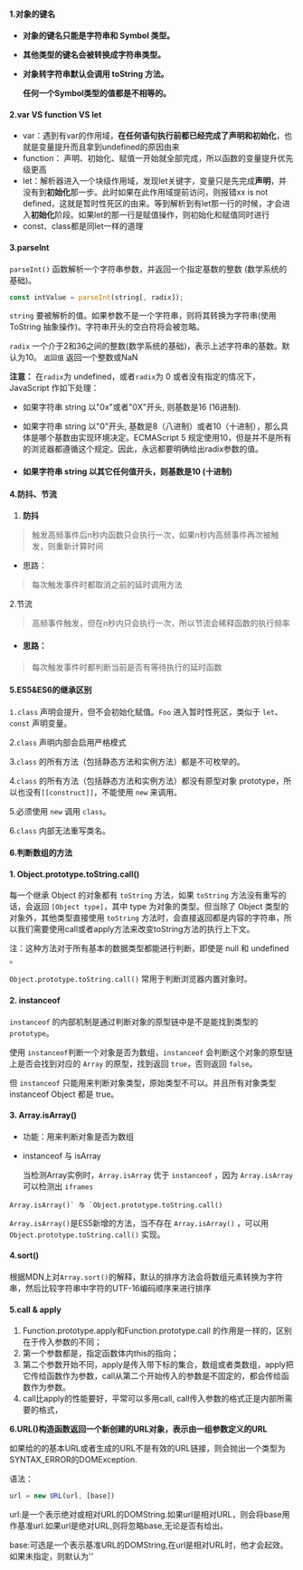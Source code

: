 #### 1.对象的键名

- **对象的键名只能是字符串和 Symbol 类型。**

- **其他类型的键名会被转换成字符串类型。**

- **对象转字符串默认会调用 toString 方法。**

  **任何一个Symbol类型的值都是不相等的。**

#### 2.var VS function VS let

- var：遇到有var的作用域，**在任何语句执行前都已经完成了声明和初始化**，也就是变量提升而且拿到undefined的原因由来
- function： 声明、初始化、赋值一开始就全部完成，所以函数的变量提升优先级更高
- let：解析器进入一个块级作用域，发现let关键字，变量只是先完成**声明**，并没有到**初始化**那一步。此时如果在此作用域提前访问，则报错xx is not defined，这就是暂时性死区的由来。等到解析到有let那一行的时候，才会进入**初始化**阶段。如果let的那一行是赋值操作，则初始化和赋值同时进行
- const、class都是同let一样的道理

#### 3.parseInt

`parseInt()` 函数解析一个字符串参数，并返回一个指定基数的整数 (数学系统的基础)。

```js
const intValue = parseInt(string[, radix]);
```

`string` 要被解析的值。如果参数不是一个字符串，则将其转换为字符串(使用 ToString 抽象操作)。字符串开头的空白符将会被忽略。

`radix` 一个介于2和36之间的整数(数学系统的基础)，表示上述字符串的基数。默认为10。 `返回值` 返回一个整数或NaN

**注意：** 在`radix`为 undefined，或者`radix`为 0 或者没有指定的情况下，JavaScript 作如下处理：

- 如果字符串 string 以"0x"或者"0X"开头, 则基数是16 (16进制).

- 如果字符串 string 以"0"开头, 基数是8（八进制）或者10（十进制），那么具体是哪个基数由实现环境决定。ECMAScript 5 规定使用10，但是并不是所有的浏览器都遵循这个规定。因此，永远都要明确给出radix参数的值。

- #### 如果字符串 string 以其它任何值开头，则基数是10 (十进制)

#### 4.防抖、节流

1. **防抖**

> 触发高频事件后n秒内函数只会执行一次，如果n秒内高频事件再次被触发，则重新计算时间

- 思路：

> 每次触发事件时都取消之前的延时调用方法

  2.节流

> 高频事件触发，但在n秒内只会执行一次，所以节流会稀释函数的执行频率

- #### 思路：

> 每次触发事件时都判断当前是否有等待执行的延时函数

#### 5.ES5&ES6的继承区别

`1.class` 声明会提升，但不会初始化赋值。`Foo` 进入暂时性死区，类似于 `let`、`const` 声明变量。

2.`class` 声明内部会启用严格模式

3.`class` 的所有方法（包括静态方法和实例方法）都是不可枚举的。

4.`class` 的所有方法（包括静态方法和实例方法）都没有原型对象 prototype，所以也没有`[[construct]]`，不能使用 `new` 来调用。

5.必须使用 `new` 调用 `class`。

6.`class` 内部无法重写类名。

#### **6.判断数组的方法**

#### 1. Object.prototype.toString.call()

每一个继承 Object 的对象都有 `toString` 方法，如果 `toString` 方法没有重写的话，会返回 `[Object type]`，其中 type 为对象的类型。但当除了 Object 类型的对象外，其他类型直接使用 `toString` 方法时，会直接返回都是内容的字符串，所以我们需要使用call或者apply方法来改变toString方法的执行上下文。

注：这种方法对于所有基本的数据类型都能进行判断，即使是 null 和 undefined 。

`Object.prototype.toString.call()` 常用于判断浏览器内置对象时。

#### 2. instanceof

`instanceof`  的内部机制是通过判断对象的原型链中是不是能找到类型的 `prototype`。

使用 `instanceof`判断一个对象是否为数组，`instanceof` 会判断这个对象的原型链上是否会找到对应的 `Array` 的原型，找到返回 `true`，否则返回 `false`。

但 `instanceof` 只能用来判断对象类型，原始类型不可以。并且所有对象类型 instanceof Object 都是 true。

#### 3. Array.isArray()

- 功能：用来判断对象是否为数组

- instanceof 与 isArray

  当检测Array实例时，`Array.isArray` 优于 `instanceof` ，因为 `Array.isArray` 可以检测出 `iframes`

```
Array.isArray()` 与 `Object.prototype.toString.call()
```

`Array.isArray()`是ES5新增的方法，当不存在 `Array.isArray()` ，可以用 `Object.prototype.toString.call()` 实现。

#### 4.sort()

根据MDN上对`Array.sort()`的解释，默认的排序方法会将数组元素转换为字符串，然后比较字符串中字符的UTF-16编码顺序来进行排序

#### **5.call & apply**

1. Function.prototype.apply和Function.prototype.call 的作用是一样的，区别在于传入参数的不同；
2. 第一个参数都是，指定函数体内this的指向；
3. 第二个参数开始不同，apply是传入带下标的集合，数组或者类数组，apply把它传给函数作为参数，call从第二个开始传入的参数是不固定的，都会传给函数作为参数。
4. call比apply的性能要好，平常可以多用call, call传入参数的格式正是内部所需要的格式，

**6.URL()构造函数返回一个新创建的URL对象，表示由一组参数定义的URL**

如果给的的基本URL或者生成的URL不是有效的URL链接，则会抛出一个类型为SYNTAX_ERROR的DOMException.

语法：

```js
url = new URL(url, [base])
```

url:是一个表示绝对或相对URL的DOMString.如果url是相对URL，则会将base用作基准url.如果url是绝对URL,则将忽略base,无论是否有给出。

base:可选是一个表示基准URL的DOMString,在url是相对URL时，他才会起效。如果未指定，则默认为''